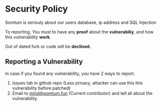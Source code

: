 # Security Policy

Somtum is seriouly about our users database, ip address and SQL Injection

To reporting, You must to have any **proof** about the **vulnerabiliy**, and how this vulnerability **work**.

Out of dated fork or code will be **declined.**
## Reporting a Vulnerability

In case if you found any vulnerability, you have 2 ways to report.

1. Issues tab in github repo (Less privacy, attacker can use this this vulnerability before patched)
2. Email to mind@somtum.fun (Current contributor) and tell all about the vulnerability.
